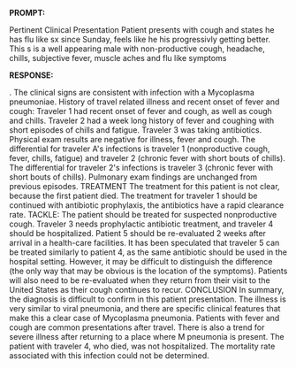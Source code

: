 **PROMPT:**

Pertinent Clinical Presentation  Patient presents with cough and states he has flu like sx since Sunday, feels like he his progressivly getting better. This s is a well appearing male with non-productive cough, headache, chills, subjective fever, muscle aches and flu like symptoms

**RESPONSE:**

 . The clinical signs are consistent with infection with a Mycoplasma pneumoniae.  History of travel related illness and recent onset of fever and cough: Traveler 1 had recent onset of fever and cough, as well as cough and chills. Traveler 2 had a week long history of fever and coughing with short episodes of chills and fatigue. Traveler 3 was taking antibiotics.  Physical exam results are negative for illness, fever and cough. The differential for traveler A's infections is traveler 1 (nonproductive cough, fever, chills, fatigue) and traveler 2 (chronic fever with short bouts of chills). The differential for traveler 2's infections is traveler 3 (chronic fever with short bouts of chills).  Pulmonary exam findings are unchanged from previous episodes.  TREATMENT The treatment for this patient is not clear, because the first patient died. The treatment for traveler 1 should be continued with antibiotic prophylaxis, the antibiotics have a rapid clearance rate. TACKLE: The patient should be treated for suspected nonproductive cough. Traveler 3 needs prophylactic antibiotic treatment, and traveler 4 should be hospitalized. Patient 5 should be re-evaluated 2 weeks after arrival in a health-care facilities. It has been speculated that traveler 5 can be treated similarly to patient 4, as the same antibiotic should be used in the hospital setting. However, it may be difficult to distinguish the difference (the only way that may be obvious is the location of the symptoms). Patients will also need to be re-evaluated when they return from their visit to the United States as their cough continues to recur.  CONCLUSION In summary, the diagnosis is difficult to confirm in this patient presentation. The illness is very similar to viral pneumonia, and there are specific clinical features that make this a clear case of Mycoplasma pneumonia. Patients with fever and cough are common presentations after travel. There is also a trend for severe illness after returning to a place where M pneumonia is present. The patient with traveler 4, who died, was not hospitalized. The mortality rate associated with this infection could not be determined.
